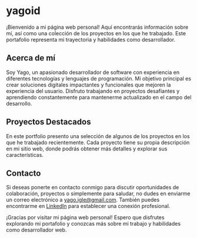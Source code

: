 # yagoid
¡Bienvenido a mi página web personal! Aquí encontrarás información sobre mí, así como una colección de los proyectos en los que he trabajado. Este portafolio representa mi trayectoria y habilidades como desarrollador.

## Acerca de mí
Soy Yago, un apasionado desarrollador de software con experiencia en diferentes tecnologías y lenguajes de programación. Mi objetivo principal es crear soluciones digitales impactantes y funcionales que mejoren la experiencia del usuario. Disfruto trabajando en proyectos desafiantes y aprendiendo constantemente para mantenerme actualizado en el campo del desarrollo.

## Proyectos Destacados
En este portfolio presento una selección de algunos de los proyectos en los que he trabajado recientemente. Cada proyecto tiene su propia descripción en mi sitio web, donde podrás obtener más detalles y explorar sus características.

## Contacto
Si deseas ponerte en contacto conmigo para discutir oportunidades de colaboración, proyectos o simplemente para saludar, no dudes en enviarme un correo electrónico a yago.igle@gmail.com. También puedes encontrarme en [LinkedIn](https://www.linkedin.com/in/yagoid/) para establecer una conexión profesional.

¡Gracias por visitar mi página web personal! Espero que disfrutes explorando mi portafolio y conozcas más sobre mi trabajo y habilidades como desarrollador web.
